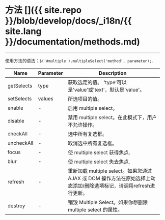# 方法 []({{ site.repo }}/blob/develop/docs/_i18n/{{ site.lang }}/documentation/methods.md)

---

使用方法的语法：`$('#multiple').multipleSelect('method', parameter);`.

<div class="start-table"></div>

| Name       | Parameter | Description                                                                                                  |
|------------|-----------|--------------------------------------------------------------------------------------------------------------|
| getSelects | type      | 获取选定的值。 'type'可以是'value'或'text'，默认是'value'。                                                      |
| setSelects | values    | 所选项目的值。                                                                                                |
| enable     | -         | 启用 multiple select。                                                                                       |
| disable    | -         | 禁用 multiple select。在此模式下，用户不允许操作。                                                               |
| checkAll   | -         | 选中所有复选框。                                                                                              |
| uncheckAll | -         | 取消选中所有复选框。                                                                                          |
| focus      | -         | 使 multiple select 获得焦点.                                                                                 |
| blur       | -         | 使 multiple select 失去焦点.                                                                                 |
| refresh    | -         | 重新加载 multiple select。如果您通过 AJAX 或 DOM 操作方法在原始选择上动态添加/删除选项标记，请调用refresh进行更新。      |
| destroy    | -         | 销毁  Multiple Select。如果你想删除 multiple select 的属性。                                                   |
